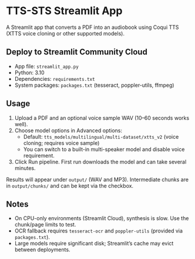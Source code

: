 # TTS-STS Streamlit App

A Streamlit app that converts a PDF into an audiobook using Coqui TTS (XTTS voice cloning or other supported models).

## Deploy to Streamlit Community Cloud

- App file: `streamlit_app.py`
- Python: 3.10
- Dependencies: `requirements.txt`
- System packages: `packages.txt` (tesseract, poppler-utils, ffmpeg)

## Usage

1. Upload a PDF and an optional voice sample WAV (10–60 seconds works well).
2. Choose model options in Advanced options:
   - Default: `tts_models/multilingual/multi-dataset/xtts_v2` (voice cloning; requires voice sample)
   - You can switch to a built-in multi-speaker model and disable voice requirement.
3. Click Run pipeline. First run downloads the model and can take several minutes.

Results will appear under `output/` (WAV and MP3). Intermediate chunks are in `output/chunks/` and can be kept via the checkbox.

## Notes

- On CPU-only environments (Streamlit Cloud), synthesis is slow. Use the chunk/page limits to test.
- OCR fallback requires `tesseract-ocr` and `poppler-utils` (provided via `packages.txt`).
- Large models require significant disk; Streamlit’s cache may evict between deployments.
